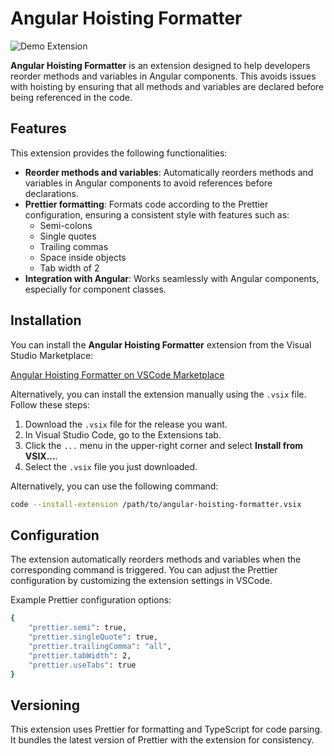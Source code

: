 # Angular Hoisting Formatter

![Demo Extension](https://raw.githubusercontent.com/daniloagostinho/extension/refs/heads/main/assets/images/extension-work.gif?token=GHSAT0AAAAAAC5Q7WHBHAGRTIM746PHL7TOZ4MAMBQ)

**Angular Hoisting Formatter** is an extension designed to help developers reorder methods and variables in Angular components. This avoids issues with hoisting by ensuring that all methods and variables are declared before being referenced in the code.

## Features
This extension provides the following functionalities:
- **Reorder methods and variables**: Automatically reorders methods and variables in Angular components to avoid references before declarations.
- **Prettier formatting**: Formats code according to the Prettier configuration, ensuring a consistent style with features such as:
  - Semi-colons
  - Single quotes
  - Trailing commas
  - Space inside objects
  - Tab width of 2
- **Integration with Angular**: Works seamlessly with Angular components, especially for component classes.

## Installation

You can install the **Angular Hoisting Formatter** extension from the Visual Studio Marketplace:

[Angular Hoisting Formatter on VSCode Marketplace](https://marketplace.visualstudio.com)

Alternatively, you can install the extension manually using the `.vsix` file. Follow these steps:

1. Download the `.vsix` file for the release you want.
2. In Visual Studio Code, go to the Extensions tab.
3. Click the `...` menu in the upper-right corner and select **Install from VSIX...**.
4. Select the `.vsix` file you just downloaded.

Alternatively, you can use the following command:

```bash
code --install-extension /path/to/angular-hoisting-formatter.vsix
```

## Configuration
The extension automatically reorders methods and variables when the corresponding command is triggered. You can adjust the Prettier configuration by customizing the extension settings in VSCode.

Example Prettier configuration options:

```bash
{
    "prettier.semi": true,
    "prettier.singleQuote": true,
    "prettier.trailingComma": "all",
    "prettier.tabWidth": 2,
    "prettier.useTabs": true
}
```

## Versioning
This extension uses Prettier for formatting and TypeScript for code parsing. It bundles the latest version of Prettier with the extension for consistency.